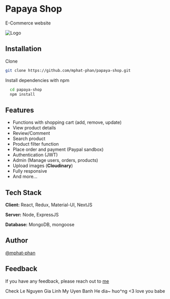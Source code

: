 # Papaya Shop

E-Commerce website

![Logo](https://res.cloudinary.com/dnkhiiz0b/image/upload/v1664113799/papaya-shop/Logo_cb89s6.png)

## Installation 

Clone

```bash
git clone https://github.com/mphat-phan/papaya-shop.git
```
Install dependencies with npm

```bash
  cd papaya-shop
  npm install
```

## Features

- Functions with shopping cart (add, remove, update)
- View product details
- Review/Comment
- Search product
- Product filter function
- Place order and payment (Paypal sandbox)
- Authentication (JWT)
- Admin (Manage users, orders, products)
- Upload images (**Cloudinary**)
- Fully responsive 
- And more...


## Tech Stack

**Client:** React, Redux, Material-UI, NextJS

**Server:** Node, ExpressJS

**Database:** MongoDB, mongoose

## Author

[@mphat-phan](https://github.com/mphat-phan)
  
## Feedback

If you have any feedback, please reach out to [me](mailto:phanminhphat2001@gmail.com)

Check
Le Nguyen Gia Linh
My Uyen
Banh He dia~ huo^ng <3
love you babe
